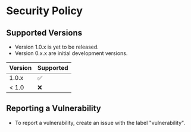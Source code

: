 # Security Policy

## Supported Versions

- Version 1.0.x is yet to be released.
- Version 0.x.x are initial development versions.

| Version | Supported          |
| ------- | ------------------ |
| 1.0.x   | :white_check_mark: |
| < 1.0   | :x:                |

## Reporting a Vulnerability

- To report a vulnerability, create an issue with the label "vulnerability".
